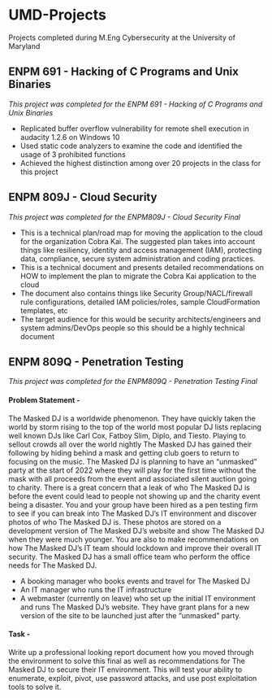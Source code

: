 # UMD-Projects
Projects completed during M.Eng Cybersecurity at the University of Maryland

## ENPM 691 - Hacking of C Programs and Unix Binaries
*This project was completed for the ENPM 691 - Hacking of C Programs and Unix Binaries*

- Replicated buffer overflow vulnerability for remote shell execution in audacity 1.2.6 on Windows 10 
- Used static code analyzers to examine the code and identified the usage of 3 prohibited functions
- Achieved the highest distinction among over 20 projects in the class for this project 

## ENPM 809J - Cloud Security
*This project was completed for the ENPM809J - Cloud Security Final*

- This is a technical plan/road map for moving the application to the cloud for the organization Cobra Kai. The suggested plan takes into account things like resiliency, identity and access management (IAM), protecting data, compliance, secure system administration and coding practices.
- This is a technical document and presents detailed recommendations on HOW to implement the plan to migrate the Cobra Kai application to the cloud
- The document also contains things like Security Group/NACL/firewall rule configurations, detailed IAM policies/roles, sample CloudFormation templates, etc
- The target audience for this would be security architects/engineers and system admins/DevOps people so this should be a highly technical document

## ENPM 809Q - Penetration Testing
*This project was completed for the ENPM809Q - Penetration Testing Final*

#### Problem Statement - 
The Masked DJ is a worldwide phenomenon. They have quickly taken the world by storm rising to the top of the world most popular DJ lists replacing well known DJs like Carl Cox, Fatboy Slim, Diplo, and Tiesto. Playing to sellout crowds all over the world nightly The Masked DJ has gained their following by hiding behind a mask and getting club goers to return to focusing on the music.
The Masked DJ is planning to have an “unmasked” party at the start of 2022 where they will play for the first time without the mask with all proceeds from the event and associated silent auction going to charity. There is a great concern that a leak of who The Masked DJ is before the event could lead to people not showing up and the charity event being a disaster.
You and your group have been hired as a pen testing firm to see if you can break into The Masked DJ’s IT environment and discover photos of who The Masked DJ is. These photos are stored on a development version of The Masked DJ’s website and show The Masked DJ when they were much younger. You are also to make recommendations on how The Masked DJ’s IT team should lockdown and improve their overall IT security.
The Masked DJ has a small office team who perform the office needs for The Masked DJ. 
- A booking manager who books events and travel for The Masked DJ 
- An IT manager who runs the IT infrastructure
- A webmaster (currently on leave) who set up the initial IT environment and runs The Masked DJ’s website. They have grant plans for a new version of the site to be launched just after the “unmasked” party.

#### Task - 
Write up a professional looking report document how you moved through the environment to solve this final as well as recommendations for The Masked DJ to secure their IT environment. This will test your ability to enumerate, exploit, pivot, use password attacks, and use post exploitation tools to solve it. 



